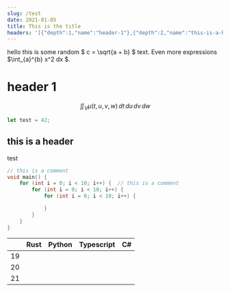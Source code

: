 ```yaml
---
slug: /test
date: 2021-01-05
title: This is the title
headers: '[{"depth":1,"name":"header-1"},{"depth":2,"name":"this-is-a-header"}]'
---
```


hello this is some random $ c = \sqrt{a + b} $ text. Even more expressions $\int_{a}^{b} x^2 dx $.

# header 1
$$
 \iint_V \mu(t,u,v,w) \,dt\,du\,dv\,dw
$$

```rust
let test = 42;
```

## this is a header

test

```c
// this is a comment
void main() {
    for (int i = 0; i < 10; i++) {  // this is a comment
        for (int i = 0; i < 10; i++) {
            for (int i = 0; i < 10; i++) {

            }
        }
    }
}

```

|     | Rust      | Python        | Typescript        | C#        |
| --- | --------- | --------- | --------- | --------- |
| 19  |           |           |           |           |
| 20  |           |           |           |           |
| 21  |           |           |           |           |
